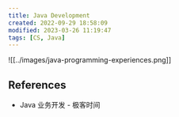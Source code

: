 ```yaml
---
title: Java Development
created: 2022-09-29 18:58:09
modified: 2023-03-26 11:19:47
tags: [CS, Java]
---
```


![[../images/java-programming-experiences.png]]

## References

- Java 业务开发 - 极客时间
